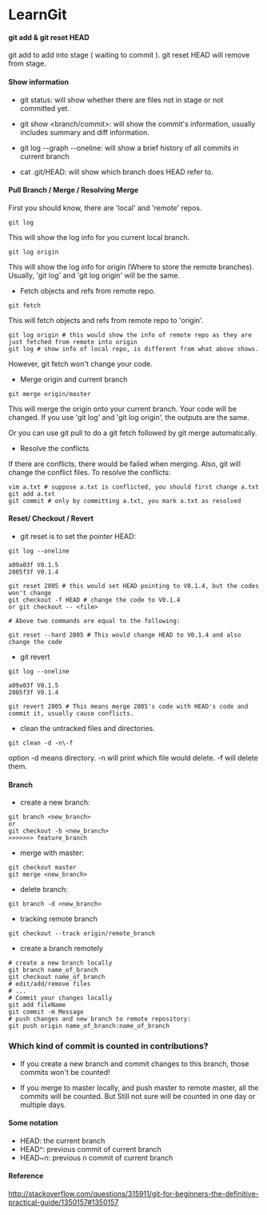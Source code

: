 LearnGit
========

#### git add <file> & git reset HEAD <file>
git add to add <file> into stage ( waiting to commit ). git reset HEAD <file> will remove <file> from stage.

#### Show information

* git status: will show whether there are files not in stage or not committed yet.

* git show <branch/commit>: will show the commit's information, usually includes summary and diff information.

* git log --graph --oneline: will show a brief history of all commits in current branch

* cat .git/HEAD: will show which branch does HEAD refer to.


#### Pull Branch / Merge / Resolving Merge

First you should know, there are 'local' and 'remote' repos.
```
git log
```
This will show the log info for you current local branch.
```
git log origin
```
This will show the log info for origin (Where to store the remote branches). Usually, 'git log' and 'git log origin' will be the same.

* Fetch objects and refs from remote repo.
```
git fetch
```
This will fetch objects and refs from remote repo to 'origin'.
```
git log origin # this would show the info of remote repo as they are just fetched from remote into origin
git log # show info of local repo, is different from what above shows.
```
However, git fetch won't change your code.

* Merge origin and current branch
```
git merge origin/master
```
This will merge the origin onto your current branch. Your code will be changed. If you use 'git log' and 'git log origin', the outputs are the same.

Or you can use git pull to do a git fetch followed by git merge automatically.

* Resolve the conflicts

If there are conflicts, there would be failed when merging. Also, git will change the conflict files. To resolve the conflicts:

```
vim a.txt # suppose a.txt is conflicted, you should first change a.txt
git add a.txt
git commit # only by committing a.txt, you mark a.txt as resolved
```

#### Reset/ Checkout / Revert

* git reset is to set the pointer HEAD:

```
git log --oneline

a09a03f V0.1.5
2805f3f V0.1.4

git reset 2805 # this would set HEAD pointing to V0.1.4, but the codes won't change
git checkout -f HEAD # change the code to V0.1.4
or git checkout -- <file>

# Above two commands are equal to the following:

git reset --hard 2805 # This would change HEAD to V0.1.4 and also change the code
```

* git revert 

```
git log --oneline

a09a03f V0.1.5
2805f3f V0.1.4

git revert 2805 # This means merge 2805's code with HEAD's code and commit it, usually cause conflicts.
```

* clean the untracked files and directories.

```
git clean -d -n\-f
```
option -d means directory. -n will print which file would delete. -f will delete them.

#### Branch

* create a new branch:

```
git branch <new_branch>
or
git checkout -b <new_branch>
>>>>>>> feature_branch
```

* merge with master:

```
git checkout master
git merge <new_branch> 
```

* delete branch:

```
git branch -d <new_branch>
```

* tracking remote branch

```
git checkout --track origin/remote_branch
```

* create a branch remotely

```
# create a new branch locally
git branch name_of_branch
git checkout name_of_branch
# edit/add/remove files    
# ... 
# Commit your changes locally
git add fileName
git commit -m Message
# push changes and new branch to remote repository:
git push origin name_of_branch:name_of_branch
```

### Which kind of commit is counted in contributions?

* If you create a new branch and commit changes to this branch, those commits won't be counted!

* If you merge to master locally, and push master to remote master, all the commits will be counted. But Still not sure will be counted in one day or multiple days.



#### Some notation

* HEAD: the current branch
* HEAD^: previous commit of current branch
* HEAD~n: previous n commit of current branch

#### Reference

http://stackoverflow.com/questions/315911/git-for-beginners-the-definitive-practical-guide/1350157#1350157

